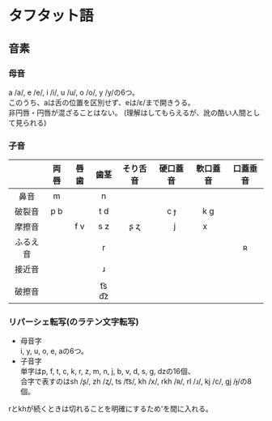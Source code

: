 # タフタット語
## 音素
### 母音
a /a/, e /e/, i /i/, u /u/, o /o/, y /y/の6つ。  
このうち、aは舌の位置を区別せず、eは/ɛ/まで開きうる。  
非円唇・円唇が混ざることはない。
(理解はしてもらえるが、訛の酷い人間として見られる)

### 子音

|| 両唇 | 唇歯 | 歯茎 | そり舌音 | 硬口蓋音 | 軟口蓋音 | 口蓋垂音 |
|:---:|:---:|:---:|:---:|:---:|:---:|:---:|:---:|
| 鼻音 | m || n |||||
| 破裂音 | p b || t d || c ɟ | k g ||
| 摩擦音 || f v | s z | ʂ ʐ | &nbsp;&nbsp;&nbsp;j | x&nbsp;&nbsp;&nbsp; ||
| ふるえ音 ||| r |||| ʀ |
| 接近音 ||| ɹ |||||
|||||||||
| 破擦音 ||| t͡s d͡z |||||

### リパーシェ転写(のラテン文字転写)
- 母音字  
i, y, u, o, e, aの6つ。  
- 子音字  
単字はp, f, t, c, k, r, z, m, n, j, b, v, d, s, g, dzの16個、  
合字で表すのはsh /ʂ/, zh /ʐ/, ts /t͡s/, kh /x/, rkh /ʀ/, rl /ɹ/, kj /c/, gj /ɟ/の8個。  

rとkhが続くときは切れることを明確にするため'を間に入れる。
